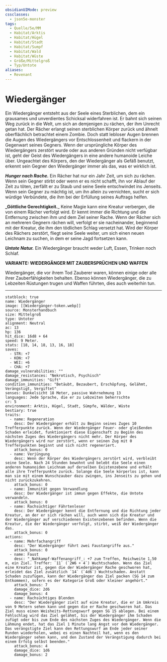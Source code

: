 ```yaml
---
obsidianUIMode: preview
cssclasses:
  - json5e-monster
tags:
  - Quelle/5e/MM
  - Habitat/Arktis
  - Habitat/Hügel
  - Habitat/Stadt
  - Habitat/Sumpf
  - Habitat/Wald
  - Habitat/Wüste
  - Größe/Mittelgroß
  - Typ/Untote
aliases:
  - Revenant
---
```

# Wiedergänger

Ein Wiedergänger entsteht aus der Seele eines Sterblichen, dem ein grausames und unverdientes Schicksal widerfahren ist. Er bahnt sich seinen Weg zurück in die Welt, um sich an demjenigen zu rächen, der ihm Unrecht getan hat. Der Rächer erlangt seinen sterblichen Körper zurück und ähnelt oberflächlich betrachtet einem Zombie. Doch statt lebloser Augen brennen die Augen des Wiedergängers vor Entschlossenheit und flackern in der Gegenwart seines Gegners. Wenn der ursprüngliche Körper des Wiedergängers zerstört wurde oder aus anderen Gründen nicht verfügbar ist, geht der Geist des Wiedergängers in eine andere humanoide Leiche über. Ungeachtet des Körpers, den der Wiedergänger als Gefäß benutzt, erkennt sein Gegner den Wiedergänger immer als das, was er wirklich ist.

**_Hunger nach Rache._** Ein Rächer hat nur ein Jahr Zeit, um sich zu rächen. Wenn sein Gegner stirbt oder wenn er es nicht schafft, ihn vor Ablauf der Zeit zu töten, zerfällt er zu Staub und seine Seele entschwindet ins Jenseits. Wenn sein Gegner zu mächtig ist, um ihn allein zu vernichten, sucht er sich würdige Verbündete, die ihm bei der Erfüllung seines Auftrags helfen.

**_Göttliche Gerechtigkeit.**_  Keine Magie kann eine Kreatur verbergen, die von einem Rächer verfolgt wird. Er kennt immer die Richtung und die Entfernung zwischen ihm und dem Ziel seiner Rache. Wenn der Rächer sich an mehreren Gegnern rächen will, verfolgt er sie nacheinander, beginnend mit der Kreatur, die ihm den tödlichen Schlag versetzt hat. Wird der Körper des Rächers zerstört, fliegt seine Seele weiter, um sich einen neuen Leichnam zu suchen, in dem er seine Jagd fortsetzen kann.


**_Untote Natur._** Ein Wiedergänger braucht weder Luft, Essen, Trinken noch Schlaf.


**VARIANTE: WIEDERGÄNGER MIT ZAUBERSPRÜCHEN UND WAFFEN**

Wiedergänger, die vor ihrem Tod Zauberer waren, können einige oder alle ihrer Zauberfähigkeiten behalten. Ebenso können Wiedergänger, die zu Lebzeiten Rüstungen trugen und Waffen führten, dies auch weiterhin tun.

--- 

```statblock
statblock: true
name: Wiedergänger
image: [[Wiedergänger-token.webp]]
source: Monsterhandbuch
size: Mittelgroß
type: Untoter
alignment: Neutral
ac: 13
hp: 136
hit_dice: 16d8 + 64
speed: 9 Meter.
stats: [18, 14, 18, 13, 16, 18]
saves:
  - STR: +7
  - KON: +7
  - WEI: +6
  - CHA: +7
damage_vulnerabilities: ""
damage_resistances: "Nekrotisch, Psychisch"
damage_immunities: "Gift"
condition_immunities: "Betäubt, Bezaubert, Erschöpfung, Gelähmt, Verängstigt, Vergiftet"
senses: Dunkelsicht 18 Meter, passive Wahrnehmung 13
languages: Jede Sprache, die er zu Lebzeiten beherrschte
cr: 5
environment: Arktis, Hügel, Stadt, Sümpfe, Wälder, Wüste
bestiary: true
traits:
  - name: Regeneration
    desc: Der Wiedergänger erhält zu Beginn seines Zuges 10 Trefferpunkte zurück. Wenn der Wiedergänger Feuer- oder gleißenden Schaden erleidet, funktioniert diese Eigenschaft zu Beginn des nächsten Zuges des Wiedergängers nicht mehr. Der Körper des Wiedergängers wird nur zerstört, wenn er seinen Zug mit 0 Trefferpunkten beginnt und sich nicht regeneriert.
    attack_bonus: 0
  - name: Verjüngung
    desc: Wenn der Körper des Wiedergängers zerstört wird, verbleibt seine Seele. Nach 24 Stunden bewohnt und belebt die Seele einen anderen humanoiden Leichnam auf derselben Existenzebene und erhält alle ihre Trefferpunkte zurück. Solange die Seele körperlos ist, kann man sie mit einem Wunschzauber dazu zwingen, ins Jenseits zu gehen und nicht zurückzukehren.
    attack_bonus: 0
  - name: Immunität gegen Verwandlung
    desc: Der Wiedergänger ist immun gegen Effekte, die Untote verwandeln.
    attack_bonus: 0
  - name: Rachsüchtiger Fährtenleser
    desc: Der Wiedergänger kennt die Entfernung und die Richtung jeder Kreatur, an der er sich rächen will, auch wenn sich die Kreatur und der Wiedergänger auf verschiedenen Existenzebenen befinden. Wenn die Kreatur, die der Wiedergänger verfolgt, stirbt, weiß der Wiedergänger das.
    attack_bonus: 0
actions:
  - name: Mehrfachangriff
    desc: "Der Wiedergänger führt zwei Faustangriffe aus."
    attack_bonus: 0
  - name: Faust
    desc: "_Nahkampf-Waffenangriff_: +7 zum Treffen, Reichweite 1,50 m, ein Ziel. Treffer: `11` (`2W6 + 4`) Wuchtschaden. Wenn das Ziel eine Kreatur ist, gegen die der Wiedergänger Rache geschworen hat, erleidet das Ziel zusätzlich `14` (`4d6`) Wuchtschaden. Anstatt Schaden zuzufügen, kann der Wiedergänger das Ziel packen (SG 14 zum Entkommen), sofern es der Kategorie Groß oder kleiner angehört."
    attack_bonus: 7
    damage_dice: 2d6
    damage_bonus: 4
  - name: Rachsüchtiges Blenden
    desc: "Der Wiedergänger zielt auf eine Kreatur, die er im Umkreis von 9 Metern sehen kann und gegen die er Rache geschworen hat. Das Ziel muss einen Weisheits-Rettungswurf gegen SG 15 ablegen. Bei einem Fehlschlag wird das Ziel gelähmt, bis der Wiedergänger ihm Schaden zufügt oder bis zum Ende des nächsten Zuges des Wiedergänger. Wenn die Lähmung endet, hat das Ziel 1 Minute lang Angst vor dem Wiedergänger. Das verängstigte Ziel kann den Rettungswurf am Ende jeder seiner Runden wiederholen, wobei es einen Nachteil hat, wenn es den Wiedergänger sehen kann, und den Zustand der Verängstigung dadurch bei einem Erfolg selbst beenden."
    attack_bonus: 4
    damage_dice: 1d6
    damage_bonus: 2
```